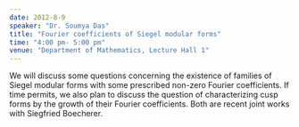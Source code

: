 ```yaml
---
date: 2012-8-9
speaker: "Dr. Soumya Das"
title: "Fourier coefficients of Siegel modular forms"
time: "4:00 pm- 5:00 pm" 
venue: "Department of Mathematics, Lecture Hall 1"
---
```

We will discuss some questions concerning the existence of families of Siegel modular forms with some prescribed non-zero Fourier coefficients. If time permits, we also plan to discuss the question of characterizing cusp forms by the growth of their Fourier coefficients. Both are recent joint works with Siegfried Boecherer.

